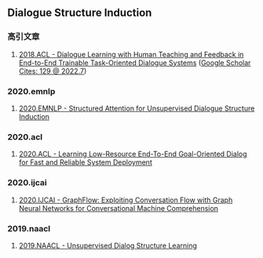 ## Dialogue Structure Induction

### 高引文章

1. [2018.ACL - Dialogue Learning with Human Teaching and Feedback in End-to-End Trainable Task-Oriented Dialogue Systems](https://aclanthology.org/N18-1187/) ([Google Scholar Cites: 129 @ 2022.7](https://scholar.google.com/scholar?hl=zh-CN&as_sdt=0%2C5&q=Dialogue+Learning+with+Human+Teaching+and+Feedback+in+End-to-End+Trainable+Task-Oriented+Dialogue+Systems&btnG=))

### 2020.emnlp

1. [2020.EMNLP - Structured Attention for Unsupervised Dialogue Structure Induction](https://arxiv.org/abs/2009.08552)

### 2020.acl

1. [2020.ACL - Learning Low-Resource End-To-End Goal-Oriented Dialog for Fast and Reliable System Deployment](https://aclanthology.org/2020.acl-main.57/)

### 2020.ijcai

1. [2020.IJCAI - GraphFlow: Exploiting Conversation Flow with Graph Neural Networks for Conversational Machine Comprehension](https://arxiv.org/abs/1908.00059)

### 2019.naacl

1. [2019.NAACL - Unsupervised Dialog Structure Learning](https://arxiv.org/abs/1904.03736)


